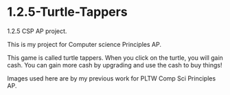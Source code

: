 # 1.2.5-Turtle-Tappers
1.2.5 CSP AP project.

This is my project for Computer science Principles AP. 

This game is called turtle tappers. When you click on the turtle, you will gain cash. You can gain more cash by upgrading and use the cash to buy things!

Images used here are by my previous work for PLTW Comp Sci Principles AP.